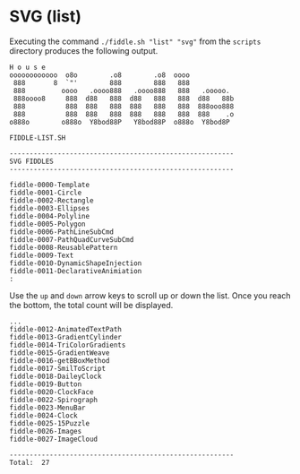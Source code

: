 SVG (list)
======

Executing the command `./fiddle.sh "list" "svg"` from the `scripts` directory produces the following output.

    H o u s e
    oooooooooooo  o8o        .o8        .o8  oooo
     888       8  `"'        888        888   888
     888         oooo   .oooo888   .oooo888   888   .ooooo.
     888oooo8     888  d88   888  d88   888   888  d88   88b
     888          888  888   888  888   888   888  888ooo888
     888          888  888   888  888   888   888  888    .o
    o888o        o888o  Y8bod88P   Y8bod88P  o888o  Y8bod8P
    
    FIDDLE-LIST.SH
    
    --------------------------------------------------------
    SVG FIDDLES
    --------------------------------------------------------
    
    fiddle-0000-Template
    fiddle-0001-Circle
    fiddle-0002-Rectangle
    fiddle-0003-Ellipses
    fiddle-0004-Polyline
    fiddle-0005-Polygon
    fiddle-0006-PathLineSubCmd
    fiddle-0007-PathQuadCurveSubCmd
    fiddle-0008-ReusablePattern
    fiddle-0009-Text
    fiddle-0010-DynamicShapeInjection
    fiddle-0011-DeclarativeAnimiation
    :
    
Use the `up` and `down` arrow keys to scroll up or down the list. Once you reach the bottom, the total count will
be displayed.

    ...
    fiddle-0012-AnimatedTextPath
    fiddle-0013-GradientCylinder
    fiddle-0014-TriColorGradients
    fiddle-0015-GradientWeave
    fiddle-0016-getBBoxMethod
    fiddle-0017-SmilToScript
    fiddle-0018-DaileyClock
    fiddle-0019-Button
    fiddle-0020-ClockFace
    fiddle-0022-Spirograph
    fiddle-0023-MenuBar
    fiddle-0024-Clock
    fiddle-0025-15Puzzle
    fiddle-0026-Images
    fiddle-0027-ImageCloud
    
    --------------------------------------------------------
    Total:  27